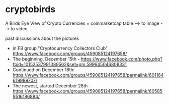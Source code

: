 cryptobirds
===========

A Birds Eye View of Crypto Currencies = coinmarketcap table --> to image --> to video

past discussions about the pictures 
* in FB group "Cryptocurrency Collectors Club" https://www.facebook.com/groups/459085124197658/ 
* The beginning, December 15th - https://www.facebook.com/photo.php?fbid=10152537991089562&set=gm.599645046808331
* Continued on December 18th: https://www.facebook.com/groups/459085124197658/permalink/601164619989707/
* The newest, started December 28th - https://www.facebook.com/groups/459085124197658/permalink/605859516186884/

